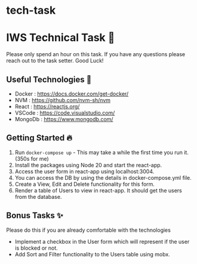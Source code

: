 # tech-task

# IWS Technical Task 📝

Please only spend an hour on this task.
If you have any questions please reach out to the task setter.
Good Luck!

## Useful Technologies 🚀

- Docker : https://docs.docker.com/get-docker/
- NVM : https://github.com/nvm-sh/nvm
- React : https://reactjs.org/
- VSCode : https://code.visualstudio.com/
- MongoDb : https://www.mongodb.com/

## Getting Started 🔥

1.  Run `docker-compose up` - This may take a while the first time you run it. (350s for me)
2.  Install the packages using Node 20 and start the react-app.
3.  Access the user form in react-app using localhost:3004.
4.  You can access the DB by using the details in docker-compose.yml file.
5.  Create a View, Edit and Delete functionality for this form.
6.  Render a table of Users to view in react-app. It should get the users from the database.

## Bonus Tasks ✨

Please do this if you are already comfortable with the technologies

- Implement a checkbox in the User form which will represent if the user is blocked or not.
- Add Sort and Filter functionality to the Users table using mobx.
